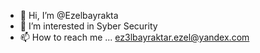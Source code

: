 - 👋 Hi, I’m @Ezelbayrakta
- 👀 I’m interested in Syber Security
- 📫 How to reach me ...
ez3lbayraktar.ezel@yandex.com

<!---
Ezelbayrakta/Ezelbayrakta is a ✨ special ✨ repository because its `README.md` (this file) appears on your GitHub profile.
You can click the Preview link to take a look at your changes.
--->

